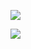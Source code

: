 ![](https://github-profile-trophy.vercel.app/?username=odakab&theme=darkhub)

![](https://github-readme-stats.vercel.app/api?username=odakab&show_icons=true&theme=radical&count_private=true)
